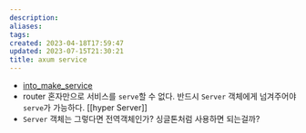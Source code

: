 ```yaml
---
description:
aliases: 
tags: 
created: 2023-04-18T17:59:47
updated: 2023-07-15T21:30:21
title: axum service
---
```

- [into_make_service](https://docs.rs/axum/latest/axum/routing/struct.Router.html#method.into_make_service)
- router 혼자만으로 서비스를 `serve`할 수 없다. 반드시 `Server` 객체에게 넘겨주어야 `serve`가 가능하다. [[hyper Server]]
- `Server` 객체는 그렇다면 전역객체인가? 싱글톤처럼 사용하면 되는걸까?
